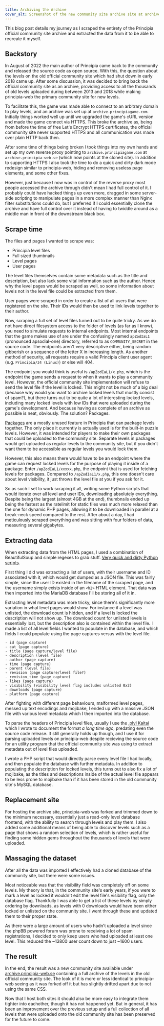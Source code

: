 ```yaml
---
title: Archiving the Archive
cover_alt: Screenshot of the new community site archive site at archive.principia-web.se
---
```


This blog post details my journey as I scraped the entirety of the Principia official community site archive and extracted the data from it to be able to recreate it myself.

<!--more-->

## Backstory
In August of 2022 the main author of Principia came back to the community and released the source code as open source. With this, the question about the levels on the old official community site which had shut down in early 2018 came up. After some discussion, it was decided to bring back the official community site as an archive, providing access to all the thousands of old levels uploaded during between 2013 and 2018 while making principia-web the primary community site for new levels.

To facilitate this, the game was made able to connect to an arbitrary domain to play levels, and an archive was set up at `archive.principiagame.com`. Initially things worked well up until we upgraded the game's cURL version and made the game connect via HTTPS. This broke the archive as, being from before the time of free Let's Encrypt HTTPS certificates, the official community site never supported HTTPS and all communication was made over plain HTTP back then.

After some time of things being broken I took things into my own hands and set up my own reverse proxy pointing to `archive.principiagame.com` at `archive.principia-web.se` (which now points at the cloned site). In addition to supporting HTTPS I also took the time to do a quick and dirty dark mode redesign similar to principia-web, hiding and removing useless page elements, and some other fixes.

However, just because I now was in control of the reverse proxy most people accessed the archive through didn't mean I had full control of it. I probably could have hacked things up even more, dragged in some server-side scripting to manipulate pages in a more complex manner than Nginx filter substitutions could do, but I preferred if I could essentially clone the archive and have full control over it instead of having to twiddle around as a middle man in front of the downstream black box.

## Scrape time
The files and pages I wanted to scrape was:

- Principia level files
- Full sized thumbnails
- Level pages
- User pages

The level files themselves contain some metadata such as the title and description, but also lack some vital information such as the author. Hence why the level pages would be scraped as well, so some information about levels not in the level file could be extracted from them.

User pages were scraped in order to create a list of all users that were registered on the site. Their IDs would then be used to link levels together to their author.

Now, scraping a full set of level files turned out to be quite tricky. As we do not have direct filesystem access to the folder of levels (as far as I know), you need to simulate requests to internal endpoints. Most internal endpoints that the game makes use of are under the confusingly named `apZodIaL1` (pronounced apsodial-one) directory, referred to as `COMMUNITY_SECRET` in the source code. The endpoints aren't very descriptive either, being random gibberish or a sequence of the letter X in increasing length. As another method of security, all requests require a valid Principia client user agent (e.g. `Principia/34 (Linux)`) or else will 404.

The endpoint you would think is useful is `/apZodIaL1/x.php`, which is the endpoint the game sends a request to when it wants to play a community level. However, the official community site implementation will refuse to send the level file if the level is locked. This might not be much of a big deal (because why would you want to archive locked levels that mostly consist of spam?), but there turns out to be quite a lot of interesting locked levels, including many locked levels with low IDs that were uploaded during the game's development. And because having as complete of an archive as possible is neat, obviously. The solution? Packages.

[Packages](https://principia-web.se/wiki/Packages) are a mostly unused feature in Principia that can package levels together. The only place it currently is actually used is for the built-in puzzle levels. However, it was intended for players to make their own packages that could be uploaded to the community site. Separate levels in packages would get uploaded as regular levels to the community site, but if you didn't want them to be accessible as regular levels you would lock them.

However, this also means there would have to be an endpoint where the game can request locked levels for the purpose of playing it inside of a package. Enter `/apZodIaL1/xxxxx.php`, the endpoint that is used for fetching levels for packages. Compared to `/apZodIaL1/x.php`, this one doesn't care about level visibility, it just throws the level file at you if you ask for it.

So as such I set to work scraping it all, writing some Python scripts that would iterate over all level and user IDs, downloading absolutely everything. Despite being the largest (almost 4GB at the end), thumbnails ended up being the fastest as the ratelimit for static files was much more relaxed than the one for dynamic PHP pages, allowing it to be downloaded in parallel at a break-neck speed compared to the rest. After about a day, I had meticulously scraped everything and was sitting with four folders of data, measuring several gigabytes.

## Extracting data
When extracting data from the HTML pages, I used a combination of BeautifulSoup and simple regexes to grab stuff. [Very quick and dirty Python scripts](https://github.com/principia-game/archive-scrape-tools).

First thing I did was extracting a list of users, with their username and ID associated with it, which would get dumped as a JSON file. This was fairly simple, since the user ID existed in the filename of the scraped page, and the username simply exists inside of an `<h2>` HTML element. That data was then imported into the MariaDB database I'll be storing all of it in.

Extracting level metadata was more tricky, since there's significantly more variation in what level pages would show. For instance if a level was unlisted, the download count is hidden, and if a level is locked the description will not show up. The download count for unlisted levels is essentially lost, but the description also is contained within the level file. I made a list of all level fields I wanted to populate in the database, and which fields I could populate using the page captures versus with the level file.

```
- id (page capture)
- cat (page capture)
- title (page capture/level file)
- description (level file)
- author (page capture)
- time (page capture)
- parent (level file)
- revision (page capture/level file?)
- revision_time (page capture)
- likes (page capture)
- visibility (visibility level flag includes unlisted 0x2)
- downloads (page capture)
- platform (page capture)
```

After fighting with different page behaviours, malformed level pages, messed up text encodings and mojibake, I ended up with a massive JSON file with various level metadata which I then imported into the database.

To parse the headers of Principia level files, usually I use the [.plvl Kaitai](https://github.com/principia-preservation-project/kaitai/blob/master/kaitai/plvl.ksy) which I wrote to document the format *a long time ago*, predating even the source code release. It still generally holds up though, and I use it for parsing uploaded levels on principia-web despite recieving the source code for an utility program that the official community site was using to extract metadata out of level files uploaded.

I wrote a PHP script that would directly parse every level file I had locally, and then populate the database with further metadata. In addition to populating the description for locked levels, this turns out to also fix a lot of mojibake, as the titles and descriptions inside of the actual level file appears to be less prone to mojibake than if it has been stored in the old community site's MySQL database.

## Replacement site
For hosting the archive site, principia-web was forked and trimmed down to the minimum necessary, essentially just a read-only level database frontend, with the ability to search through levels and play them. I also added some additional means of being able to discover levels such as a page that shows a random selection of levels, which is rather useful for finding some hidden gems throughout the thousands of levels that were uploaded.

## Massaging the dataset
After all the data was imported I effectively had a cloned database of the community site, but there were some issues.

Most noticeable was that the visibility field was completely off on some levels. My theory is that, in the community site's early years, if you were to mark a level as locked it wouldn't edit the level file's visibility flag, only the database flag. Thankfully I was able to get a list of these levels by simply ordering by downloads, as levels with 0 downloads would have been either locked or unlisted on the community site. I went through these and updated them to their proper state.

As there were a large amount of users who hadn't uploaded a level since the phpBB powered forum was prone to receiving a lot of spam registrations, I decided to only keep users who had uploaded at least one level. This reduced the ~13800 user count down to just ~1600 users.

## The result
In the end, the result was a new community site available under [archive.principia-web.se](https://archive.principia-web.se) containing a full archive of the levels in the old official community site. The look of it is more or less identical to principia-web seeing as it was forked off it but has slightly drifted apart due to not using the same CSS.

Now that I host both sites it should also be more easy to integrate them tighter into eachother, though it has not happened yet. But in general, it has been an improvement over the previous setup and a full collection of all levels that were uploaded onto the old community site has been preserved for the future to come.
